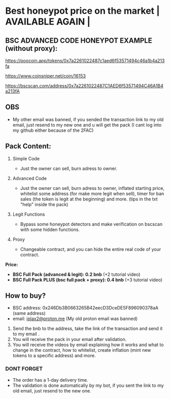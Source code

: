 # Best honeypot price on the market | AVAILABLE AGAIN |

## BSC ADVANCED CODE HONEYPOT EXAMPLE (without proxy): 
https://poocoin.app/tokens/0x7a2261022487c1aed6f53571494c46a1b4a213fa

https://www.coinsniper.net/coin/16153

https://bscscan.com/address/0x7a2261022487C1AED6f53571494C46A1B4a213fA

## OBS
- My other email was banned, if you sended the transaction link to my old email, just resend to my new one and u will get the pack (I cant log into my github either because of the 2FAC)
  
## Pack Content: 

1. Simple Code
    - Just the owner can sell, burn adress to owner.
    
2. Advanced Code
    - Just the owner can sell, burn adress to owner, inflated starting price, whitelist some address (for make more legit when sell), timer for ban sales (the token is legit at the beginning) and more. (tips in the txt "help" inside the pack)
   
3. Legit Functions
    - Bypass some honeypot detectors and make verification on bscscan with some hidden functions.
4. Proxy
    - Changeable contract, and you can hide the entire real code of your contract.
      
****Price**:**

- **BSC Full Pack (advanced & legit): 0.2 bnb**  (+2 tutorial video)
- **BSC Full Pack PLUS (bsc full pack + proxy): 0.4 bnb**  (+3 tutorial video)


## How to buy?
- BSC address: 0x246Db3B0663265B42eecD3DceDE5F896090378aA (same address)
- email: iplax2@proton.me (My old proton email was banned)


1. Send the bnb to the address, take the link of the transaction and send it to my email .
2. You will receive the pack in your email after validation.
3. You will receive the videos by email explaining how it works and what to change in the contract, how to whitelist, create inflation (mint new tokens to a specific address) and more.


### DONT FORGET

- The order has a 1-day delivery time.
- The validation is done automatically by my bot, if you sent the link to my old email, just resend to the new one.
